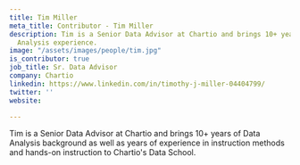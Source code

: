 ```yaml
---
title: Tim Miller
meta_title: Contributor - Tim Miller
description: Tim is a Senior Data Advisor at Chartio and brings 10+ years of Data
  Analysis experience.
image: "/assets/images/people/tim.jpg"
is_contributor: true
job_title: Sr. Data Advisor
company: Chartio
linkedin: https://www.linkedin.com/in/timothy-j-miller-04404799/
twitter: ''
website: 

---
```

Tim is a Senior Data Advisor at Chartio and brings 10+ years of Data Analysis background as well as years of experience in instruction methods and hands-on instruction to Chartio's Data School.